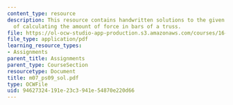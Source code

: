 ```yaml
---
content_type: resource
description: This resource contains handwritten solutions to the given problem set
  of calculating the amount of force in bars of a truss.
file: https://ol-ocw-studio-app-production.s3.amazonaws.com/courses/16-01-unified-engineering-i-ii-iii-iv-fall-2005-spring-2006/94627324191e23c3941e54870e220d66_m07_ps09_sol.pdf
file_type: application/pdf
learning_resource_types:
- Assignments
parent_title: Assignments
parent_type: CourseSection
resourcetype: Document
title: m07_ps09_sol.pdf
type: OCWFile
uid: 94627324-191e-23c3-941e-54870e220d66
---
```

